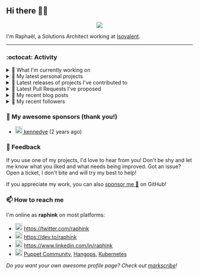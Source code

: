 ## Hi there 👋🏼


<p align="center">
  <a href="https://github.com/ryo-ma/github-profile-trophy"><img src="https://github-profile-trophy.vercel.app/?username=raphink&theme=darkhub&margin-w=15&margin-h=15&no-frame=true&column=5"/></a>
</p>


I'm Raphaël, a Solutions Architect working at [Isovalent](https://github.com/isovalent).

<hr />


### :octocat: Activity

<details>
<summary>👷 What I'm currently working on</summary>

- [cilium/cilium](https://github.com/cilium/cilium) - eBPF-based Networking, Security, and Observability (1 week ago)
- [raphink/geneve_1564](https://github.com/raphink/geneve_1564) - LaTeX facsimile of a Bible de Genève, 1564 (1 month ago)
- [cilium/cilium-cli](https://github.com/cilium/cilium-cli) - CLI to install, manage &amp; troubleshoot Kubernetes clusters running Cilium (1 month ago)
- [isovalent/grafana-dashboards](https://github.com/isovalent/grafana-dashboards) - Grafana dashboards for Cilium (1 month ago)
- [raphink/dotfiles](https://github.com/raphink/dotfiles) -  (2 months ago)
</details>

<details>
<summary>🌱 My latest personal projects</summary>

- [raphink/book-template](https://github.com/raphink/book-template) - book-template
- [raphink/rebel-base](https://github.com/raphink/rebel-base) - rebel-base
- [raphink/localhost-run-proxy](https://github.com/raphink/localhost-run-proxy) - 
- [raphink/dotfiles](https://github.com/raphink/dotfiles) - 
- [raphink/applicationsets-demo](https://github.com/raphink/applicationsets-demo) - 
</details>

<details>
<summary>🔭 Latest releases of projects I've contributed to</summary>

- [cilium/cilium](https://github.com/cilium/cilium) ([v1.13.1](https://github.com/cilium/cilium/releases/tag/v1.13.1), 2 days ago) - eBPF-based Networking, Security, and Observability
- [cilium/hubble](https://github.com/cilium/hubble) ([v0.11.3](https://github.com/cilium/hubble/releases/tag/v0.11.3), 4 days ago) - Hubble - Network, Service &amp; Security Observability for Kubernetes using eBPF
- [cilium/cilium-cli](https://github.com/cilium/cilium-cli) ([v0.13.1](https://github.com/cilium/cilium-cli/releases/tag/v0.13.1), 2 weeks ago) - CLI to install, manage &amp; troubleshoot Kubernetes clusters running Cilium
- [cilium/tetragon](https://github.com/cilium/tetragon) ([v0.8.4](https://github.com/cilium/tetragon/releases/tag/v0.8.4), 2 weeks ago) - eBPF-based Security Observability and Runtime Enforcement
- [GameLab-UNIL-EPFL/Lausanne-1830](https://github.com/GameLab-UNIL-EPFL/Lausanne-1830) ([v1.5](https://github.com/GameLab-UNIL-EPFL/Lausanne-1830/releases/tag/v1.5), 2 weeks ago) - Winner of the Swiss Game Award 2022 for Best Serious Game. Open-Source Historically accurate RPG based in 1830s Lausanne.
</details>

<details>
<summary>🔨 Latest Pull Requests I've proposed</summary>

- [Add IPAM modes comparison table](https://github.com/cilium/cilium/pull/24285) on [cilium/cilium](https://github.com/cilium/cilium) (1 week ago)
</details>

<details>
<summary>📜 My recent blog posts</summary>

- [Towards a Modular DevOps Stack](https://dev.to/camptocamp-ops/towards-a-modular-devops-stack-257c) (1 year ago)
- [A 15-year Puppet Journey](https://dev.to/raphink/a-15-year-puppet-journey-4o39) (1 year ago)
- [How to allow dynamic Terraform Provider Configuration](https://dev.to/camptocamp-ops/how-to-allow-dynamic-terraform-provider-configuration-20ik) (2 years ago)
- [March Cloud Native Romandie Meetup](https://dev.to/camptocamp-ops/march-cloud-native-romandie-meetup-o2f) (2 years ago)
- [Immutability &amp; loose coupling: a match made in heaven](https://dev.to/camptocamp-ops/immutability-loose-coupling-a-match-made-in-heaven-37kl) (2 years ago)
</details>

<details>
<summary>👥 My recent followers</summary>

- [<img src="https://avatars.githubusercontent.com/u/9934402?u=5d9370f25b297158a82f4767a2cedba20e36477e&amp;v=4" height="20"/> darox](https://github.com/darox)
- [<img src="https://avatars.githubusercontent.com/u/794625?u=0a7e47af6f061a789f65b89cf8972978782bfaf8&amp;v=4" height="20"/> zeysh](https://github.com/zeysh)
- [<img src="https://avatars.githubusercontent.com/u/13658573?v=4" height="20"/> lukasz-bielinski](https://github.com/lukasz-bielinski)
- [<img src="https://avatars.githubusercontent.com/u/46323883?u=e386e41584fc560591d96c5dcae4256584126026&amp;v=4" height="20"/> konjoinfinity](https://github.com/konjoinfinity)
- [<img src="https://avatars.githubusercontent.com/u/113218208?u=4c304cfb06f0ad89dee80bd5e857067702b10bbd&amp;v=4" height="20"/> Weldhappy](https://github.com/Weldhappy)
</details>


### 💚 My awesome sponsors (thank you!)

- [<img src="https://avatars.githubusercontent.com/u/1110127?v=4" height="20"/> kennedye](https://github.com/kennedye) (2 years ago)


### 💬 Feedback

If you use one of my projects, I'd love to hear from you!
Don't be shy and let me know what you liked and what needs being improved.
Got an issue? Open a ticket, I don't bite and will try my best to help!

If you appreciate my work, you can also [sponsor me 💚](https://github.com/sponsors/raphink) on GitHub!


### 📫 How to reach me

I'm online as **raphink** on most platforms:

- <img src="https://raw.githubusercontent.com/FortAwesome/Font-Awesome/master/svgs/brands/twitter.svg" width="20" alt="Twitter" /> https://twitter.com/raphink
- <img src="https://raw.githubusercontent.com/FortAwesome/Font-Awesome/master/svgs/brands/dev.svg" width="20" alt="Blog" /> https://dev.to/raphink
- <img src="https://raw.githubusercontent.com/FortAwesome/Font-Awesome/master/svgs/brands/linkedin.svg" width="20" alt="LinkedIn" /> https://www.linkedin.com/in/raphink
- <img src="https://raw.githubusercontent.com/FortAwesome/Font-Awesome/master/svgs/brands/slack.svg" width="20" alt="Slack" /> [Puppet Community](https://slack.puppet.com/), [Hangops](https://signup.hangops.com/), [Kubernetes](https://slack.k8s.io/)

*Do you want your own awesome profile page? Check out [markscribe](https://github.com/muesli/markscribe)!*
